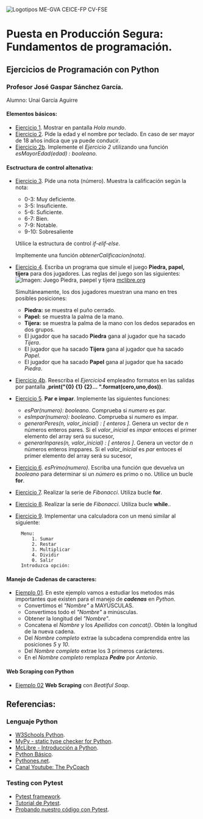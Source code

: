 ![Logotipos ME-GVA CEICE-FP CV-FSE](/imagenes/Logotipos.png)
# Puesta en Producción Segura: Fundamentos de programación.
## Ejercicios de Programación con Python
### Profesor José Gaspar Sánchez García.
Alumno: Unai García Aguirre

#### Elementos básicos:
* [Ejercicio 1](ejercicio1.py). Mostrar en pantalla *Hola mundo*.
* [Ejercicio 2](ejercicio2.py). Pide la edad y el nombre por teclado. En caso de ser mayor de 18 años indica que ya puede conducir.
* [Ejercicio 2b](ejercicio2b.py). Implemente el *Ejercicio 2* utilizando una función *esMayorEdad(edad) : booleano*.
#### Esctructura de control altenativa:
* [Ejercicio 3](ejercicio3.py). Pide una nota (número). Muestra la calificación según la nota:
    - 0-3: Muy deficiente.
    - 3-5: Insuficiente.
    - 5-6: Suficiente.
    - 6-7: Bien.
    - 7-9: Notable.
    - 9-10: Sobresaliente
    
    Utilice la estructura de control *if-elif-else*.

    Impltemente una función *obtenerCalificacion(nota)*.
* [Ejercicio 4](ejercicio4.py). Escriba un programa que simule el juego **Piedra, papel, tijera** para dos jugadores. Las reglas del juego son las siguientes: 
![Imagen: Juego Piedra, paepel y tijera](https://www.mclibre.org/consultar/python/img/ejercicios/minijuegos/piedra-papel-tijera.svg) 
[mclibre.org](https://www.mclibre.org/consultar/python/img/ejercicios/minijuegos/piedra-papel-tijera.svg)

    Simultáneamente, los dos jugadores muestran una mano en tres posibles posiciones:
    - **Piedra:** se muestra el puño cerrado.
    - **Papel:** se muestra la palma de la mano.
    - **Tijera:** se muestra la palma de la mano con los dedos separados en dos grupos.
    - El jugador que ha sacado **Piedra** gana al jugador que ha sacado *Tijera*.
    - El jugador que ha sacado **Tijera** gana al jugador que ha sacado *Papel*.
    - El jugador que ha sacado **Papel** gana al jugador que ha sacado *Piedra*.

* [Ejercicio 4b](ejercicio4b.py). Reescriba el *Ejercicio4* empleadno formatos en las salidas por pantalla ,**print("{0} {1} {2}... ".format(cero,uno,dos))**. 
* [Ejercicio 5](ejercicio5.py). **Par e impar**. Implemente las siguientes funciones:
    - *esPar(numero): booleano*. Comprueba si *numero* es par.
    - *esImpar(numero): booleano*. Comprueba si *numero* es impar.
    - *generarPeres(n, valor_inicial) : [ enteros ]*. Genera un vector de *n* números enteros pares. Si el *valor_inicial* es *impar* entoces el primer elemento del array será su sucesor,
    - *generarInpares(n, valor_inicial) : [ enteros ]*. Genera un vector de *n* números enteros imppares. Si el *valor_inicial* es *par* entoces el primer elemento del array será su sucesor,
* [Ejercicio 6](ejercicio6.py). *esPrimo(numero)*. Escriba una función que devuelva un *booleano* para determinar si un *número* es primo o no. Utilice un bucle **for**. 
* [Ejercicio 7](ejercicio7.py). Realizar la serie de *Fibonacci*. Utiliza bucle **for**.
* [Ejercicio 8](ejercicio8.py). Realizar la serie de *Fibonacci*. Utiliza bucle **while**..
* [Ejercicio 9](ejercicio9.py). Implementar una calculadora con un menú similar al siguiente:

        Menu:
            1. Sumar
            2. Restar
            3. Multiplicar
            4. Dividir
            0. Salir
        Introduzca opción:
#### Manejo de Cadenas de caracteres:
* [Ejemplo 01](ejemplo01.py). En este ejemplo vamos a estudiar los metodos más importantes que existen para el manejo de ***cadenas*** en *Python*.
    - Convertimos el *"Nombre"* a MAYÚSCULAS.
    - Convertimos todo el *"Nombre"* a minúsculas.
    - Obtener la longitud del *"Nombre"*.
    - Concatena el *Nombre* y los *Apellidos* con *concat()*. Obtén la longitud de la nueva cadena.
    - Del *Nombre completo* extrae la subcadena comprendida entre las posiciones *5* y *10*.
    - Del *Nombre completo* extrae los 3 primeros carácteres.
    - En el *Nombre completo* remplaza ***Pedro*** por *Antonio*. 
#### Web Scraping con Python
* [Ejemplo 02](ejemplo02.py) **Web Scraping** con *Beatiful Soap*.

## Referencias:
### Lenguaje Python
- [W3Schools Python](https://www.w3schools.com/python/).
- [MyPy - static type checker for Python](http://mypy-lang.org/).
- [McLibre - Introducción a Python](https://www.mclibre.org/consultar/python/index.html).
- [Python Básico](https://entrenamiento-python-basico.readthedocs.io/es/3.7/index.html).
- [Pythones.net](https://pythones.net/funcion-print-y-hola-mundo/).
- [Canal Youtube: The PyCoach](https://www.youtube.com/@thepycoach)

### Testing con Pytest
- [Pytest framework](https://docs.pytest.org/).
- [Tutorial de Pytest](https://misovirtual.virtual.uniandes.edu.co/codelabs/tutorial-PyTest/index.html).
- [Probando nuestro código con Pytest](https://old.tacosdedatos.com/pruebas-unitarias-pytest).

